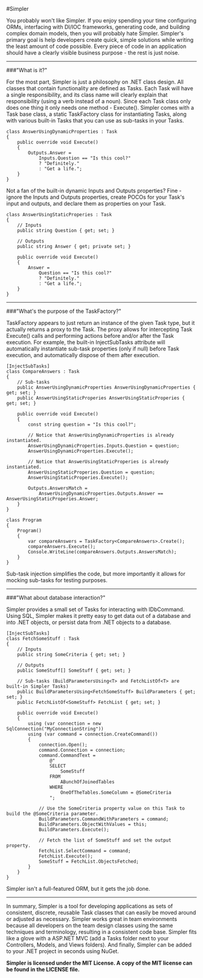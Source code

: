 #Simpler

You probably won't like Simpler.  If you enjoy spending your time configuring ORMs, interfacing with DI/IOC frameworks, generating code, and building complex domain models, then you will probably hate Simpler.  Simpler's primary goal is help developers create quick, simple solutions while writing the least amount of code possible.  Every piece of code in an application should have a clearly visible business purpose - the rest is just noise.

---

###"What is it?"

For the most part, Simpler is just a philosophy on .NET class design.  All classes that contain functionality are defined as Tasks.  Each Task will have a single responsibility, and its class name will clearly explain that responsibility (using a verb instead of a noun).  Since each Task class only does one thing it only needs one method - Execute().  Simpler comes with a Task base class, a static TaskFactory class for instantiating Tasks, along with various built-in Tasks that you can use as sub-tasks in your Tasks.

    class AnswerUsingDynamicProperties : Task
    {
        public override void Execute()
        {
            Outputs.Answer = 
                Inputs.Question == "Is this cool?" 
                ? "Definitely." 
                : "Get a life.";
        }
    }

Not a fan of the built-in dynamic Inputs and Outputs properties?  Fine - ignore the Inputs and Outputs properties, create POCOs for your Task's input and outputs, and declare them as properties on your Task.

    class AnswerUsingStaticProperies : Task
    {
        // Inputs
        public string Question { get; set; }

        // Outputs
        public string Answer { get; private set; }

        public override void Execute()
        {
            Answer =
                Question == "Is this cool?"
                ? "Definitely."
                : "Get a life.";
        }
    }

---

###"What's the purpose of the TaskFactory?"

TaskFactory appears to just return an instance of the given Task type, but it actually returns a proxy to the Task.  The proxy allows for intercepting Task Execute() calls and performing actions before and/or after the Task execution.  For example, the built-in InjectSubTasks attribute will automatically instantiate sub-task properties (only if null) before Task execution, and automatically dispose of them after execution.

    [InjectSubTasks]
    class CompareAnswers : Task
    {
        // Sub-tasks
        public AnswerUsingDynamicProperties AnswerUsingDynamicProperties { get; set; }
        public AnswerUsingStaticProperies AnswerUsingStaticProperies { get; set; }

        public override void Execute()
        {
            const string question = "Is this cool?";

            // Notice that AnswerUsingDynamicProperties is already instantiated.
            AnswerUsingDynamicProperties.Inputs.Question = question;
            AnswerUsingDynamicProperties.Execute();

            // Notice that AnswerUsingStaticProperies is already instantiated.
            AnswerUsingStaticProperies.Question = question;
            AnswerUsingStaticProperies.Execute();

            Outputs.AnswersMatch =
                AnswerUsingDynamicProperties.Outputs.Answer == AnswerUsingStaticProperies.Answer;
        }
    }

    class Program
    {
        Program()
        {
            var compareAnswers = TaskFactory<CompareAnswers>.Create();
            compareAnswers.Execute();
            Console.WriteLine(compareAnswers.Outputs.AnswersMatch);
        }
    }

Sub-task injection simplifies the code, but more importantly it allows for mocking sub-tasks for testing purposes.

---

###"What about database interaction?"

Simpler provides a small set of Tasks for interacting with IDbCommand.  Using SQL, Simpler makes it pretty easy to get data out of a database and into .NET objects, or persist data from .NET objects to a database.

    [InjectSubTasks]
    class FetchSomeStuff : Task
    {
        // Inputs
        public string SomeCriteria { get; set; }

        // Outputs
        public SomeStuff[] SomeStuff { get; set; }

        // Sub-tasks (BuildParametersUsing<T> and FetchListOf<T> are built-in Simpler Tasks)
        public BuildParametersUsing<FetchSomeStuff> BuildParameters { get; set; }
        public FetchListOf<SomeStuff> FetchList { get; set; }

        public override void Execute()
        {
            using (var connection = new SqlConnection("MyConnectionString"))
            using (var command = connection.CreateCommand())
            {
                connection.Open();
                command.Connection = connection;
                command.CommandText =
                    @"
                    SELECT 
                        SomeStuff
                    FROM 
                        ABunchOfJoinedTables
                    WHERE 
                        OneOfTheTables.SomeColumn = @SomeCriteria 
                    ";

                // Use the SomeCriteria property value on this Task to build the @SomeCriteria parameter.
                BuildParameters.CommandWithParameters = command;
                BuildParameters.ObjectWithValues = this;
                BuildParameters.Execute();

                // Fetch the list of SomeStuff and set the output property.
                FetchList.SelectCommand = command;
                FetchList.Execute();
                SomeStuff = FetchList.ObjectsFetched;
            }
        }
    }

Simpler isn't a full-featured ORM, but it gets the job done.

---

In summary, Simpler is a tool for developing applications as sets of consistent, discrete, reusable Task classes that can easily be moved around or adjusted as necessary.  Simpler works great in team environments because all developers on the team design classes using the same techniques and terminology, resulting in a consistent code base.  Simpler fits like a glove with a ASP.NET MVC (add a Tasks folder next to your Controllers, Models, and Views folders).  And finally, Simpler can be added to your .NET project in seconds using NuGet.

**Simpler is licensed under the MIT License.  A copy of the MIT license can be found in the LICENSE file.**
